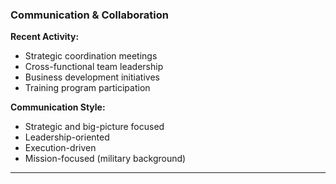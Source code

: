 ### **Communication & Collaboration**

**Recent Activity:**

- Strategic coordination meetings
- Cross-functional team leadership
- Business development initiatives
- Training program participation

**Communication Style:**

- Strategic and big-picture focused
- Leadership-oriented
- Execution-driven
- Mission-focused (military background)

---
